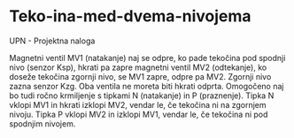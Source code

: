 # Teko-ina-med-dvema-nivojema
UPN - Projektna naloga

Magnetni ventil MV1 (natakanje) naj se odpre, ko pade tekočina pod spodnji nivo (senzor Ksp), hkrati pa zapre magnetni ventil MV2 (odtekanje), ko doseže tekočina zgornji nivo, se MV1 zapre, odpre pa MV2. Zgornji nivo zazna senzor Kzg. Oba ventila ne moreta biti hkrati odprta. Omogočeno naj bo tudi ročno krmiljenje s tipkami N (natakanje) in P (praznenje). Tipka N vklopi MV1 in hkrati izklopi MV2, vendar le, če tekočina ni na zgornjem nivoju. Tipka P vklopi MV2 in izklopi MV1, vendar le, če tekočina ni pod spodnjim nivojem.
